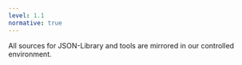 ```yaml
---
level: 1.1
normative: true
---
```


All sources for JSON-Library and tools are mirrored in our controlled environment.
